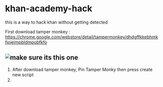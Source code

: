 # khan-academy-hack
this is a way to hack khan without getting detected

First download tamper monkey : https://chrome.google.com/webstore/detail/tampermonkey/dhdgffkkebhmkfjojejmpbldmpobfkfo

![make sure its this one](file:///C:/Users/melma/OneDrive/Pictures/Screenshots/Screenshot%202023-09-12%20164521.png)
----------------------------------------------------------------------------------------------------------------------------------------------
1. After download tamper monkey, Pin Tamper Monky then press create new script
2. 
